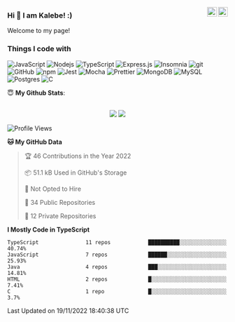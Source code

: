 <a href="https://www.linkedin.com/in/kalebe-lopes-3a9555157/" target="_blank" rel="nofollow"><img align="right" alt="Kalebe's Linkdin" width="22px" src="https://cdn.jsdelivr.net/npm/simple-icons@v3/icons/linkedin.svg" /></a>
<a href="https://www.instagram.com/kalebelops" target="_blank" rel="nofollow"><img align="right" alt="Kalebe's Insta" width="22px" src="https://cdn.jsdelivr.net/npm/simple-icons@v3/icons/instagram.svg" /></a>


### Hi 👋 I am Kalebe! :)

Welcome to my page!

### Things I code with
<p>
   <img alt="JavaScript" src="https://img.shields.io/badge/javascript%20-%23323330.svg?&style=flat-square&logo=javascript&logoColor=%23F7DF1E"/>
   <img alt="Nodejs" src="https://img.shields.io/badge/-Nodejs-43853d?style=flat-square&logo=Node.js&logoColor=white" />
   <img alt="TypeScript" src="https://img.shields.io/badge/-TypeScript-007ACC?style=flat-square&logo=typescript&logoColor=white" />
   <img alt="Express.js" src="https://img.shields.io/badge/express.js%20-%23404d59.svg?&style=flat-square"/>
   <img alt="Insomnia" src="https://img.shields.io/badge/-Insomnia-5849BE?style=flat-square&logo=insomnia&logoColor=white" />
   <img alt="git" src="https://img.shields.io/badge/-Git-F05032?style=flat-square&logo=git&logoColor=white" />
   <img alt="GitHub" src="https://img.shields.io/badge/github%20-%23121011.svg?&style=flat-square&logo=github&logoColor=white"/>
   <img alt="npm" src="https://img.shields.io/badge/-NPM-CB3837?style=flat-square&logo=npm&logoColor=white" />
   <img alt="Jest" src="https://img.shields.io/badge/-jest-%23C21325?&style=flat-square&logo=jest&logoColor=white"/>
   <img alt="Mocha" src="https://img.shields.io/badge/-mocha-%238D6748?&style=flat-square&logo=mocha&logoColor=white"/>
   <img alt="Prettier" src="https://img.shields.io/badge/-Prettier-F7B93E?style=flat-square&logo=prettier&logoColor=white" />
   <img alt="MongoDB" src="https://img.shields.io/badge/-MongoDB-13aa52?style=flat-square&logo=mongodb&logoColor=white" />
   <img alt="MySQL" src="https://img.shields.io/badge/mysql-%2300f.svg?&style=flat-square&logo=mysql&logoColor=white"/>
   <img alt="Postgres" src ="https://img.shields.io/badge/postgres-%23316192.svg?&style=flat-square&logo=postgresql&logoColor=white"/>
   <img alt="C" src="https://img.shields.io/badge/c%20-%2300599C.svg?&style=flat-square=c&logoColor=white"/>
</p>

 <summary> 😇 <b>My Github Stats</b>: </summary>
<br>
<p align = "center">
  <img src = "https://github-readme-stats.vercel.app/api?username=KalebeLopes&show_icons=true&theme=bear&line_height=27">
  <img src = "https://github-readme-stats.vercel.app/api/top-langs/?username=KalebeLopes&hide=css,java,html&theme=bear">
</p>
   

<!--START_SECTION:waka-->
![Profile Views](http://img.shields.io/badge/Profile%20Views-0-blue)

**🐱 My GitHub Data** 

> 🏆 46 Contributions in the Year 2022
 > 
> 📦 51.1 kB Used in GitHub's Storage 
 > 
> 🚫 Not Opted to Hire
 > 
> 📜 34 Public Repositories 
 > 
> 🔑 12 Private Repositories  
 > 
**I Mostly Code in TypeScript** 

```text
TypeScript               11 repos            ██████████░░░░░░░░░░░░░░░   40.74% 
JavaScript               7 repos             ██████░░░░░░░░░░░░░░░░░░░   25.93% 
Java                     4 repos             ███░░░░░░░░░░░░░░░░░░░░░░   14.81% 
HTML                     2 repos             █░░░░░░░░░░░░░░░░░░░░░░░░   7.41% 
C                        1 repo              █░░░░░░░░░░░░░░░░░░░░░░░░   3.7%

```



 Last Updated on 19/11/2022 18:40:38 UTC
<!--END_SECTION:waka-->
